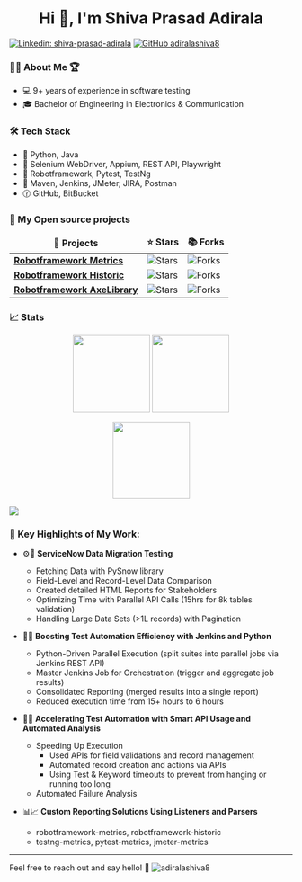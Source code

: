 <h1 align="center">Hi 👋, I'm Shiva Prasad Adirala</h1>

[![Linkedin: shiva-prasad-adirala](https://img.shields.io/badge/-shivaprasadadirala-blue?style=flat-square&logo=Linkedin&logoColor=white&link=https://www.linkedin.com/in/shiva-prasad-adirala/)](https://www.linkedin.com/in/shiva-prasad-adirala/)
[![GitHub adiralashiva8](https://img.shields.io/github/followers/adiralashiva8?label=follow&style=social)](https://github.com/adiralashiva8)

### 👨🏻‍ About Me 🏆

- 💻  9+ years of experience in software testing
- 🎓  Bachelor of Engineering in Electronics & Communication

### 🛠️ Tech Stack

- 🔣 Python, Java
- 🤖 Selenium WebDriver, Appium, REST API, Playwright
- 🧪 Robotframework, Pytest, TestNg
- 🧰 Maven, Jenkins, JMeter, JIRA, Postman
- 🕜 GitHub, BitBucket

### 📝 My Open source projects

<table>
  <thead align="center">
    <tr border: none;>
      <td><b>🎁 Projects</b></td>
      <td><b>⭐ Stars</b></td>
      <td><b>📚 Forks</b></td>
    </tr>
  </thead>
  <tbody>
    <tr>
      <td><a href="https://github.com/adiralashiva8/robotframework-metrics"><b>Robotframework Metrics</b></a></td>
      <td><img alt="Stars" src="https://img.shields.io/github/stars/adiralashiva8/robotframework-metrics?style=flat-square&labelColor=343b41"/></td>
      <td><img alt="Forks" src="https://img.shields.io/github/forks/adiralashiva8/robotframework-metrics?style=flat-square&labelColor=343b41"/></td>
      </td>
    </tr>
	<tr>
      <td><a href="https://github.com/adiralashiva8/robotframework-historic"><b>Robotframework Historic</b></a></td>
      <td><img alt="Stars" src="https://img.shields.io/github/stars/adiralashiva8/robotframework-historic?style=flat-square&labelColor=343b41"/></td>
      <td><img alt="Forks" src="https://img.shields.io/github/forks/adiralashiva8/robotframework-historic?style=flat-square&labelColor=343b41"/></td>
      </td>
    </tr>
    <tr>
      <td><a href="https://github.com/adiralashiva8/robotframework-axelibrary"><b>Robotframework AxeLibrary</b></a></td>
      <td><img alt="Stars" src="https://img.shields.io/github/stars/adiralashiva8/robotframework-axelibrary?style=flat-square&labelColor=343b41"/></td>
      <td><img alt="Forks" src="https://img.shields.io/github/forks/adiralashiva8/robotframework-axelibrary?style=flat-square&labelColor=343b41"/></td>
      </td>
    </tr>
  </tbody>
</table>

### 📈 Stats

<p align="center">
      <img height="137px" src="https://github-readme-streak-stats.herokuapp.com/?user=adiralashiva8&hide_border=true&theme=nightowl" />
      <img height="137px" src="https://github-readme-stats.vercel.app/api/top-langs/?username=adiralashiva8&hide=html&hide_title=true&hide_border=true&layout=compact&langs_count=8&theme=nightowl" />
</p>
<p align="center">
      <img height="137px" src="https://github-readme-stats.vercel.app/api?username=adiralashiva8&hide_title=true&hide_border=true&show_icons=true&include_all_commits=true&count_private=true&line_height=21&theme=nightowl" />
</p>

<p>
  <img src="https://i.ibb.co/r5ThXkV/Git-Hub-Fun-Facts.png"/>
</p>

### 📌 Key Highlights of My Work:

 - ⚙️🔧 __ServiceNow Data Migration Testing__
   - Fetching Data with PySnow library
   - Field-Level and Record-Level Data Comparison
   - Created detailed HTML Reports for Stakeholders
   - Optimizing Time with Parallel API Calls (15hrs for 8k tables validation)
   - Handling Large Data Sets (>1L records) with Pagination

 - 🚀🐍 __Boosting Test Automation Efficiency with Jenkins and Python__ 
   - Python-Driven Parallel Execution (split suites into parallel jobs via Jenkins REST API)
   - Master Jenkins Job for Orchestration (trigger and aggregate job results)
   - Consolidated Reporting (merged results into a single report)
   - Reduced execution time from 15+ hours to 6 hours

 - 📝🤖 __Accelerating Test Automation with Smart API Usage and Automated Analysis__ 
   - Speeding Up Execution
      - Used APIs for field validations and record management
      - Automated record creation and actions via APIs
      - Using Test & Keyword timeouts to prevent from hanging or running too long
   - Automated Failure Analysis

 - 📊📈 __Custom Reporting Solutions Using Listeners and Parsers__
   - robotframework-metrics, robotframework-historic
   - testng-metrics, pytest-metrics, jmeter-metrics

------------

<p>Feel free to reach out and say hello! 👋 <img src="https://komarev.com/ghpvc/?username=adiralashiva8&label=Profile%20views&color=0e75b6&style=flat" alt="adiralashiva8" /> </p>
